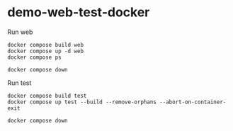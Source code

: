 # demo-web-test-docker


Run web
```
docker compose build web
docker compose up -d web
docker compose ps

docker compose down
```

Run test
```
docker compose build test
docker compose up test --build --remove-orphans --abort-on-container-exit 

docker compose down
```
